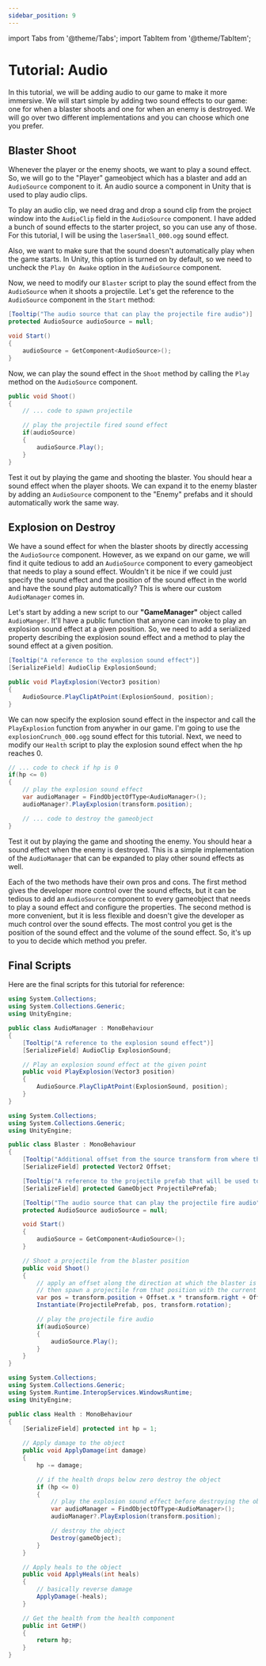 ```yaml
---
sidebar_position: 9
---
```


import Tabs from '@theme/Tabs';
import TabItem from '@theme/TabItem';

# Tutorial: Audio
In this tutorial, we will be adding audio to our game to make it more immersive. We will start simple by adding two sound effects to our game: one for when a blaster shoots and one for when an enemy is destroyed. We will go over two different implementations and you can choose which one you prefer.

## Blaster Shoot
Whenever the player or the enemy shoots, we want to play a sound effect. So, we will go to the "Player" gameobject which has a blaster and add an `AudioSource` component to it. An audio source a component in Unity that is used to play audio clips.

To play an audio clip, we need drag and drop a sound clip from the project window into the `AudioClip` field in the `AudioSource` component. I have added a bunch of sound effects to the starter project, so you can use any of those. For this tutorial, I will be using the `laserSmall_000.ogg` sound effect.

Also, we want to make sure that the sound doesn't automatically play when the game starts. In Unity, this option is turned on by default, so we need to uncheck the `Play On Awake` option in the `AudioSource` component.

Now, we need to modify our `Blaster` script to play the sound effect from the `AudioSource` when it shoots a projectile. Let's get the reference to the `AudioSource` component in the `Start` method:

```csharp
[Tooltip("The audio source that can play the projectile fire audio")]
protected AudioSource audioSource = null;

void Start()
{
    audioSource = GetComponent<AudioSource>();
}
```

Now, we can play the sound effect in the `Shoot` method by calling the `Play` method on the `AudioSource` component.

```csharp
public void Shoot()
{
    // ... code to spawn projectile

    // play the projectile fired sound effect
    if(audioSource) 
    {
        audioSource.Play();
    }
}
```

Test it out by playing the game and shooting the blaster. You should hear a sound effect when the player shoots. We can expand it to the enemy blaster by adding an `AudioSource` component to the "Enemy" prefabs and it should automatically work the same way.

## Explosion on Destroy
We have a sound effect for when the blaster shoots by directly accessing the `AudioSource` component. However, as we expand on our game, we will find it quite tedious to add an `AudioSource` component to every gameobject that needs to play a sound effect. Wouldn't it be nice if we could just specify the sound effect and the position of the sound effect in the world and have the sound play automatically? This is where our custom `AudioManager` comes in.

Let's start by adding a new script to our **"GameManager"** object called `AudioManger`. It'll have a public function that anyone can invoke to play an explosion sound effect at a given position. So, we need to add a serialized property describing the explosion sound effect and a method to play the sound effect at a given position.

```csharp
[Tooltip("A reference to the explosion sound effect")]
[SerializeField] AudioClip ExplosionSound;

public void PlayExplosion(Vector3 position)
{
    AudioSource.PlayClipAtPoint(ExplosionSound, position);
}
```

We can now specify the explosion sound effect in the inspector and call the `PlayExplosion` function from anywher in our game. I'm going to use the `explosionCrunch_000.ogg` sound effect for this tutorial. Next, we need to modify our `Health` script to play the explosion sound effect when the hp reaches 0.

```csharp
// ... code to check if hp is 0
if(hp <= 0)
{
    // play the explosion sound effect
    var audioManager = FindObjectOfType<AudioManager>();
    audioManager?.PlayExplosion(transform.position);

    // ... code to destroy the gameobject
}
```

Test it out by playing the game and shooting the enemy. You should hear a sound effect when the enemy is destroyed. This is a simple implementation of the `AudioManager` that can be expanded to play other sound effects as well.

Each of the two methods have their own pros and cons. The first method gives the developer more control over the sound effects, but it can be tedious to add an `AudioSource` component to every gameobject that needs to play a sound effect and configure the properties. The second method is more convenient, but it is less flexible and doesn't give the developer as much control over the sound effects. The most control you get is the position of the sound effect and the volume of the sound effect. So, it's up to you to decide which method you prefer.

## Final Scripts
Here are the final scripts for this tutorial for reference:

<Tabs>
<TabItem value="AudioManager">

```csharp
using System.Collections;
using System.Collections.Generic;
using UnityEngine;

public class AudioManager : MonoBehaviour
{
	[Tooltip("A reference to the explosion sound effect")]
	[SerializeField] AudioClip ExplosionSound;

	// Play an explosion sound effect at the given point
	public void PlayExplosion(Vector3 position)
	{
		AudioSource.PlayClipAtPoint(ExplosionSound, position);
	}	
}
```

</TabItem>
<TabItem value="Blaster">

```csharp
using System.Collections;
using System.Collections.Generic;
using UnityEngine;

public class Blaster : MonoBehaviour
{
	[Tooltip("Additional offset from the source transform from where the projectile is spawned")]
	[SerializeField] protected Vector2 Offset;

	[Tooltip("A reference to the projectile prefab that will be used to instantiate projectiles")]
	[SerializeField] protected GameObject ProjectilePrefab;

	[Tooltip("The audio source that can play the projectile fire audio")]
	protected AudioSource audioSource = null;

	void Start()
	{
		audioSource = GetComponent<AudioSource>();
	}

	// Shoot a projectile from the blaster position
	public void Shoot()
	{
		// apply an offset along the direction at which the blaster is looking at,
		// then spawn a projectile from that position with the current rotation of the blaster
		var pos = transform.position + Offset.x * transform.right + Offset.y * transform.up;
		Instantiate(ProjectilePrefab, pos, transform.rotation);

		// play the projectile fire audio
		if(audioSource)
		{
			audioSource.Play();
		}
	}
}
```

</TabItem>
<TabItem value="Health">

```csharp
using System.Collections;
using System.Collections.Generic;
using System.Runtime.InteropServices.WindowsRuntime;
using UnityEngine;

public class Health : MonoBehaviour
{
	[SerializeField] protected int hp = 1;

	// Apply damage to the object
	public void ApplyDamage(int damage)
	{
		hp -= damage;

		// if the health drops below zero destroy the object
		if (hp <= 0)
		{
			// play the explosion sound effect before destroying the object
			var audioManager = FindObjectOfType<AudioManager>();
			audioManager?.PlayExplosion(transform.position);

			// destroy the object
			Destroy(gameObject);
		}
	}

	// Apply heals to the object
	public void ApplyHeals(int heals)
	{
		// basically reverse damage
		ApplyDamage(-heals);
	}

	// Get the health from the health component
	public int GetHP() 
	{
		return hp;
	}
}
```

</TabItem>
</Tabs>
